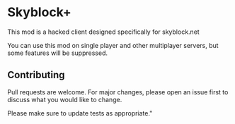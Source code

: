 # Skyblock+
This mod is a hacked client designed specifically for skyblock.net

You can use this mod on single player and other multiplayer servers, but some features will be suppressed.

## Contributing
Pull requests are welcome. For major changes, please open an issue first to discuss what you would like to change.

Please make sure to update tests as appropriate."
